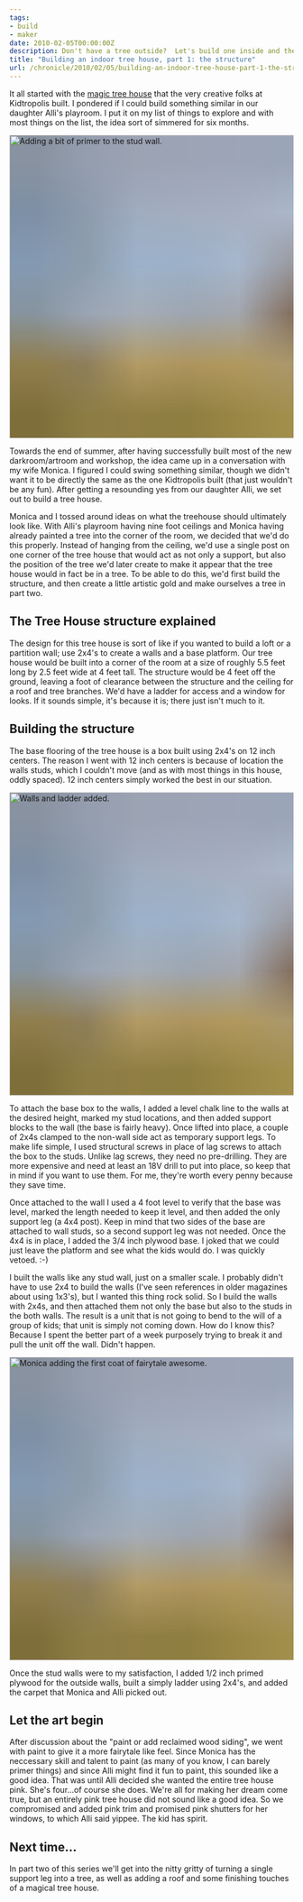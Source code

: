 ```yaml
---
tags:
- build
- maker
date: 2010-02-05T00:00:00Z
description: Don't have a tree outside?  Let's build one inside and then put a tree house in it.
title: "Building an indoor tree house, part 1: the structure"
url: /chronicle/2010/02/05/building-an-indoor-tree-house-part-1-the-structure/
---
```


It all started with the <a href="http://kidtropolis.wordpress.com/2008/09/04/the-magic-tree-house-almost-finished/">magic tree house</a> that the very creative folks at Kidtropolis built.  I pondered if I could build something similar in our daughter Alli's playroom.  I put it on my list of things to explore and with most things on the list, the idea sort of simmered for six months.

<img decoding="async" loading="lazy" width="800" height="538" style="background-size: cover;
          background-image: url('data:image/svg+xml;charset=utf-8,%3Csvg xmlns=\'http%3A//www.w3.org/2000/svg\' xmlns%3Axlink=\'http%3A//www.w3.org/1999/xlink\' viewBox=\'0 0 1280 853\'%3E%3Cfilter id=\'b\' color-interpolation-filters=\'sRGB\'%3E%3CfeGaussianBlur stdDeviation=\'.5\'%3E%3C/feGaussianBlur%3E%3CfeComponentTransfer%3E%3CfeFuncA type=\'discrete\' tableValues=\'1 1\'%3E%3C/feFuncA%3E%3C/feComponentTransfer%3E%3C/filter%3E%3Cimage filter=\'url(%23b)\' x=\'0\' y=\'0\' height=\'100%25\' width=\'100%25\' xlink%3Ahref=\'data%3Aimage/png;base64,iVBORw0KGgoAAAANSUhEUgAAAAkAAAAGCAIAAACepSOSAAAACXBIWXMAAC4jAAAuIwF4pT92AAAAs0lEQVQI1wGoAFf/AImSoJSer5yjs52ktp2luJuluKOpuJefsoCNowB+kKaOm66grL+krsCnsMGrt8m1u8mzt8OVoLIAhJqzjZ2tnLLLnLHJp7fNmpyjqbPCqLrRjqO7AIeUn5ultaWtt56msaSnroZyY4mBgLq7wY6TmwCRfk2Pf1uzm2WulV+xmV6rmGyQfFm3nWSBcEIAfm46jX1FkH5Djn5AmodGo49MopBLlIRBfG8yj/dfjF5frTUAAAAASUVORK5CYII=\'%3E%3C/image%3E%3C/svg%3E');" src="https://storage.googleapis.com/jdr-public-imgs/blog-archive/2010/02/treehouse-p1-primer.jpg" alt="Adding a bit of primer to the stud wall.">

Towards the end of summer, after having successfully built most of the new darkroom/artroom and workshop, the idea came up in a conversation with my wife Monica.  I figured I could swing something similar, though we didn't want it to be directly the same as the one Kidtropolis built (that just wouldn't be any fun).  After getting a resounding yes from our daughter Alli, we set out to build a tree house.

Monica and I tossed around ideas on what the treehouse should ultimately look like.  With Alli's playroom having nine foot ceilings and Monica having already painted a tree into the corner of the room, we decided that we'd do this properly. Instead of hanging from the ceiling, we'd use a single post on one corner of the tree house that would act as not only a support, but also the position of the tree we'd later create to make it appear that the tree house would in fact be in a tree.  To be able to do this, we'd first build the structure, and then create a little artistic gold and make ourselves a tree in part two.

## The Tree House structure explained

The design for this tree house is sort of like if you wanted to build a loft or a partition wall; use 2x4's to create a walls and a base platform.  Our tree house would be built into a corner of the room at a size of roughly 5.5 feet long by 2.5 feet wide at 4 feet tall.  The structure would be 4 feet off the ground, leaving a foot of clearance between the structure and the ceiling for a roof and tree branches.  We'd have a ladder for access and a window for looks.  If it sounds simple, it's because it is; there just isn't much to it.

## Building the structure

The base flooring of the tree house is a box built using 2x4's on 12 inch centers. The reason I went with 12 inch centers is because of location the walls studs, which I couldn't move (and as with most things in this house, oddly spaced).  12 inch centers simply worked the best in our situation.

<img decoding="async" loading="lazy" width="800" height="538" style="background-size: cover;
          background-image: url('data:image/svg+xml;charset=utf-8,%3Csvg xmlns=\'http%3A//www.w3.org/2000/svg\' xmlns%3Axlink=\'http%3A//www.w3.org/1999/xlink\' viewBox=\'0 0 1280 853\'%3E%3Cfilter id=\'b\' color-interpolation-filters=\'sRGB\'%3E%3CfeGaussianBlur stdDeviation=\'.5\'%3E%3C/feGaussianBlur%3E%3CfeComponentTransfer%3E%3CfeFuncA type=\'discrete\' tableValues=\'1 1\'%3E%3C/feFuncA%3E%3C/feComponentTransfer%3E%3C/filter%3E%3Cimage filter=\'url(%23b)\' x=\'0\' y=\'0\' height=\'100%25\' width=\'100%25\' xlink%3Ahref=\'data%3Aimage/png;base64,iVBORw0KGgoAAAANSUhEUgAAAAkAAAAGCAIAAACepSOSAAAACXBIWXMAAC4jAAAuIwF4pT92AAAAs0lEQVQI1wGoAFf/AImSoJSer5yjs52ktp2luJuluKOpuJefsoCNowB+kKaOm66grL+krsCnsMGrt8m1u8mzt8OVoLIAhJqzjZ2tnLLLnLHJp7fNmpyjqbPCqLrRjqO7AIeUn5ultaWtt56msaSnroZyY4mBgLq7wY6TmwCRfk2Pf1uzm2WulV+xmV6rmGyQfFm3nWSBcEIAfm46jX1FkH5Djn5AmodGo49MopBLlIRBfG8yj/dfjF5frTUAAAAASUVORK5CYII=\'%3E%3C/image%3E%3C/svg%3E');" src="https://storage.googleapis.com/jdr-public-imgs/blog-archive/2010/02/treehouse-p1-wallsladder.jpg" alt="Walls and ladder added.">

To attach the base box to the walls, I added a level chalk line to the walls at the desired height, marked my stud locations, and then added support blocks to the wall (the base is fairly heavy).  Once lifted into place, a couple of 2x4s clamped to the non-wall side act as temporary support legs.  To make life simple, I used structural screws in place of lag screws to attach the box to the studs.  Unlike lag screws, they need no pre-drilling.  They are more expensive and need at least an 18V drill to put into place, so keep that in mind if you want to use them.  For me, they're worth every penny because they save time.

Once attached to the wall I used a 4 foot level to verify that the base was level, marked the length needed to keep it level, and then added the only support leg (a 4x4 post).  Keep in mind that two sides of the base are attached to wall studs, so a second support leg was not needed.  Once the 4x4 is in place, I added the 3/4 inch plywood base.  I joked that we could just leave the platform and see what the kids would do.  I was quickly vetoed. :-)

I built the walls like any stud wall, just on a smaller scale. I probably didn't have to use 2x4 to build the walls (I've seen references in older magazines about using 1x3's), but I wanted this thing rock solid.  So I build the walls with 2x4s, and then attached them not only the base but also to the studs in the both walls.  The result is a unit that is not going to bend to the will of a group of kids; that unit is simply not coming down.  How do I know this?  Because I spent the better part of a week purposely trying to break it and pull the unit off the wall. Didn't happen.

<img decoding="async" loading="lazy" width="800" height="538" style="background-size: cover;
          background-image: url('data:image/svg+xml;charset=utf-8,%3Csvg xmlns=\'http%3A//www.w3.org/2000/svg\' xmlns%3Axlink=\'http%3A//www.w3.org/1999/xlink\' viewBox=\'0 0 1280 853\'%3E%3Cfilter id=\'b\' color-interpolation-filters=\'sRGB\'%3E%3CfeGaussianBlur stdDeviation=\'.5\'%3E%3C/feGaussianBlur%3E%3CfeComponentTransfer%3E%3CfeFuncA type=\'discrete\' tableValues=\'1 1\'%3E%3C/feFuncA%3E%3C/feComponentTransfer%3E%3C/filter%3E%3Cimage filter=\'url(%23b)\' x=\'0\' y=\'0\' height=\'100%25\' width=\'100%25\' xlink%3Ahref=\'data%3Aimage/png;base64,iVBORw0KGgoAAAANSUhEUgAAAAkAAAAGCAIAAACepSOSAAAACXBIWXMAAC4jAAAuIwF4pT92AAAAs0lEQVQI1wGoAFf/AImSoJSer5yjs52ktp2luJuluKOpuJefsoCNowB+kKaOm66grL+krsCnsMGrt8m1u8mzt8OVoLIAhJqzjZ2tnLLLnLHJp7fNmpyjqbPCqLrRjqO7AIeUn5ultaWtt56msaSnroZyY4mBgLq7wY6TmwCRfk2Pf1uzm2WulV+xmV6rmGyQfFm3nWSBcEIAfm46jX1FkH5Djn5AmodGo49MopBLlIRBfG8yj/dfjF5frTUAAAAASUVORK5CYII=\'%3E%3C/image%3E%3C/svg%3E');" src="https://storage.googleapis.com/jdr-public-imgs/blog-archive/2010/02/treehouse-p1-firstcoat.jpg" alt="Monica adding the first coat of fairytale awesome.">

Once the stud walls were to my satisfaction, I added 1/2 inch primed plywood for the outside walls, built a simply ladder using 2x4's, and added the carpet that Monica and Alli picked out.

## Let the art begin

After discussion about the "paint or add reclaimed wood siding", we went with paint to give it a more fairytale like feel. Since Monica has the neccessary skill and talent to paint (as many of you know, I can barely primer things) and since Alli might find it fun to paint, this sounded like a good idea. That was until Alli decided she wanted the entire tree house pink.  She's four...of course she does. We're all for making her dream come true, but an entirely pink tree house did not sound like a good idea.  So we compromised and added pink trim and promised pink shutters for her windows, to which Alli said yippee. The kid has spirit.

## Next time...

In part two of this series we'll get into the nitty gritty of turning a single support leg into a tree, as well as adding a roof and some finishing touches of a magical tree house.




